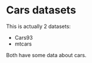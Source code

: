 # Cars datasets

This is actually 2 datasets:

 * Cars93
 * mtcars


Both have some data about cars.


